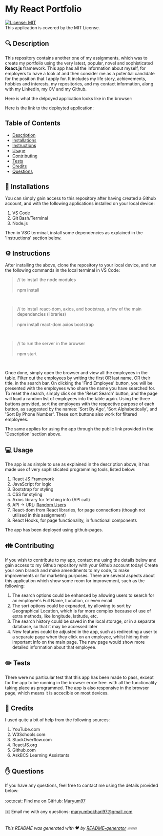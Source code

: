 <h1 style="align: center;">My React Portfolio</h1>

[![License: MIT](https://img.shields.io/badge/License-MIT-yellow.svg)](https://opensource.org/licenses/MIT)
<br />
This application is covered by the MIT License.

## 🔍 Description
This repository contains another one of my assignments, which was to create my portfolio using the very latest, popular, novel and sophisticated <b>React.js</b>  framework. This app has all the information about myself, for employers to have a look at and then consider me as a potential candidate for the position that I apply for. It includes my life story, achievements, hobbies and interests, my repositories, and my contact information, along with my LinkedIn, my CV and my Github.

Here is what the delpoyed application looks like in the browser:

Here is the link to the deployted application:

## Table of Contents
- [Description](#description)
- [Installations](#installations)
- [Instructions](#instructions)
- [Usage](#usage)
- [Contributing](#contributing)
- [Tests](#tests)
- [Credits](#credits)
- [Questions](#questions)

## 💾 Installations
You can simply gain access to this repository after having created a Github account, and with the following applications installed on your local device:

1. VS Code
2. Git Bash/Terminal
3. Node.js

Then in VSC terminal, install some dependencies as explained in the 'Instructions' section below.

## ⚙️ Instructions
After installing the above, clone the repository to your local device, and run the following commands in the local terminal in VS Code:

> // to install the node modules
<br></br>
> npm install

<br>

> // to install react-dom, axios, and bootstrap, a few of the main dependancies (libraries)
<br></br>
> npm install react-dom axios bootstrap

<br>

> // to run the server in the browser 
<br></br>
> npm start

<br>

Once done, simply open the browser and view all the employees in the table. Filter out the employees by writing the first OR last name, OR their title, in the search bar. On clicking the 'Find Employee' button, you will be presented with the employees who share the name you have searched for. To reset the search, simply click on the 'Reset Search' button, and the page will load a random list of employees into the table again. Using the three buttons provided, sort the employees with the respective purpose of each button, as suggested by the names: 'Sort By Age', 'Sort Alphabetically', and 'Sort By Phone Number'. These sort buttons also work for filtered employees.

The same applies for using the app through the public link provided in the 'Description' section above.

## 💻 Usage
The app is as simple to use as explained in the description above; it has made use of very sophisticated programming tools, listed below:

1. React JS Framework
2. JavaScript for logic
3. Bootstrap for styling
4. CSS for styling
5. Axios library for fetching info (API call)
6. API -> URL: <a href="https://randomuser.me/api/?">Random Users</a>
7. React-dom from React libraries, for page connections (though not utilised in this assignment)
8. React Hooks, for page functionality, in functional components

The app has been deployed using github-pages.

## 👪 Contributing
If you wish to contribute to my app, contact me using the details below and gain access to my Github repository with your Github account today! Create your own branch and make amendments to my code, to make improvements or for marketing purposes. There are several aspects about this application which show some room for improvement, such as the following:

1. The search options could be enhanced by allowing users to search for an employee's Full Name, Location, or even email
2. The sort options could be expnaded, by allowing to sort by Geographical Location, which is far more complex because of use of extra methods, like longitude, latitude, etc.
3. The search history could be saved in the local storage, or in a separate database, so that it may be accessed later
4. New features could be adjusted in the app, such as redirecting a user to a separate page when they click on an employee, whilst hiding their important info on the main page. The new page would show more detailed information about that employee.

## ✏️ Tests
There were no particular test that this app has been made to pass, except for the app to be running in the browser erroe free. with all the functionality taking place as programmed. The app is also responsive in the browser page, which means it is accecible on most devices.

## 💐 Credits
I used quite a bit of help from the following sources:
1. YouTube.com
2. W3Schools.com
3. StackOverflow.com
4. ReactJS.org
5. Github.com
6. AskBCS Learning Assistants

## ✋ Questions
If you have any questions, feel free to contact me using the details provided below:<br />
<br />
:octocat: Find me on GitHub: [Maryum97](https://github.com/Maryum97)<br />
<br />
✉️ Email me with any questions: maryumbokhari97@gmail.com<br /><br />

_This README was generated with ❤️ by [README-generator](https://github.com/Maryum97/My_README_Generator_2021) 🔥🔥🔥_